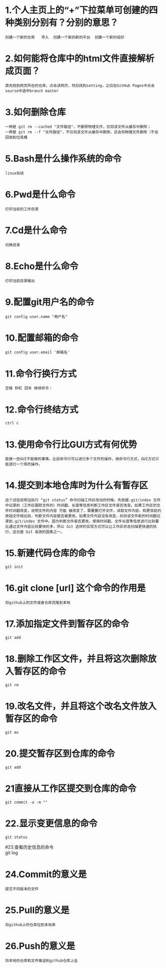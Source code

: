 # 1.个人主页上的“+”下拉菜单可创建的四种类别分别有？分别的意思？ 
	创建一个新的仓库   导入  创建一个新的新的平台  创建一个新的组织  
# 2.如何能将仓库中的html文件直接解析成页面？  
	首先找到网页所在的仓库，点击该网页，然后找到setting，之后在GitHub Pages中点击sourse中选中branch master  
# 3.如何删除仓库  
	一种是 git rm --cached "文件路径"，不删除物理文件，仅将该文件从缓存中删除；  
    一种是 git rm --f "文件路径"，不仅将该文件从缓存中删除，还会将物理文件删除（不会回收到垃圾桶  
# 5.Bash是什么操作系统的命令  
	linux系统  
# 6.Pwd是什么命令  
	打印当前的工作目录  
# 7.Cd是什么命令  
	切换目录  
# 8.Echo是什么命令  
	打印当前目录输出  
# 9.配置git用户名的命令  
	git config user.name "用户名"    
# 10.配置邮箱的命令  
	git config user.email '邮箱名'  
# 11.命令行换行方式  
	空格 斜杠 回车 继续命令： 
# 12.命令行终结方式  
	ctrl c  
# 13.使用命令行比GUI方式有何优势  
	能做一些GUI不能做的事情，比如命令行可以进行多个文件的操作，用命令行方式，GUI方式只能进行一个库的操作。  
# 14.提交到本地仓库时为什么有暂存区  
	这个试验说明当执行 “git status” 命令扫描工作区改动的时候，先依据.git/index 文件中记录的（工作区跟踪文件的）时间戳、长度等信息判断工作区文件是否改变。如果工作区的文件时间戳改变，说明文件的内容 可能 被改变了，需要要打开文件，读取文件内容，和更改前的原始文件相比较，判断文件内容是否被更改。如果文件内容没有改变，则将该文件新的时间戳记录到.git/index 文件中。因为判断文件是否更改，使用时间戳、文件长度等信息进行比较要比通过文件内容比较要快的多，所以 Git 这样的实现方式可以让工作区状态扫描更快速的执行，这也是 Git 高效的因素之一。
# 15.新建代码仓库的命令  
	git init  
# 16.git clone [url] 这个命令的作用是  
	将github上的文件或者仓库克隆到本地  
# 17.添加指定文件到暂存区的命令  
	git add
# 18.删除工作区文件，并且将这次删除放入暂存区的命令  
	git rm
# 19.改名文件，并且将这个改名文件放入暂存区的命令  
	git mv  
# 20.提交暂存区到仓库的命令  
	git add  
# 21直接从工作区提交到仓库的命令  
	git commit -a -m ""  
# 22.显示变更信息的命令  
	git status  
 #23.查看历史信息的命令  
	git log  
# 24.Commit的意义是  
	提交不同版本的文件  
# 25.Pull的意义是  
	将github上的仓库拉到本地来  
# 26.Push的意义是  
	将本地的仓库和文件推送到github仓库上去  
